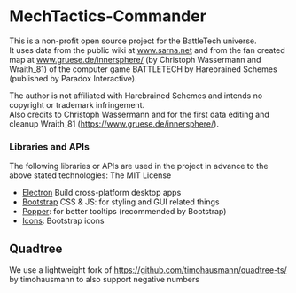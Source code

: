 # MechTactics-Commander

This is a non-profit open source project for the BattleTech universe. <br>
It uses data from the public wiki at www.sarna.net and from the fan created map at www.gruese.de/innersphere/ (by Christoph Wassermann and Wraith_81) of the computer game BATTLETECH by Harebrained Schemes (published by Paradox Interactive).

The author is not affiliated with Harebrained Schemes and intends no copyright or trademark infringement. <br>
Also credits to Christoph Wassermann and for the first data editing and cleanup Wraith_81 (https://www.gruese.de/innersphere/). <br>

### Libraries and APIs

The following libraries or APIs are used in the project in advance to the above stated technologies:
The MIT License

- [Electron](https://www.electronjs.org/) Build cross-platform desktop apps
- [Bootstrap](https://getbootstrap.com/) CSS & JS: for styling and GUI related things
- [Popper](https://popper.js.org/): for better tooltips (recommended by Bootstrap)
- [Icons](https://icons.getbootstrap.com/): Bootstrap icons

## Quadtree

We use a lightweight fork of https://github.com/timohausmann/quadtree-ts/ by timohausmann to also support negative numbers
